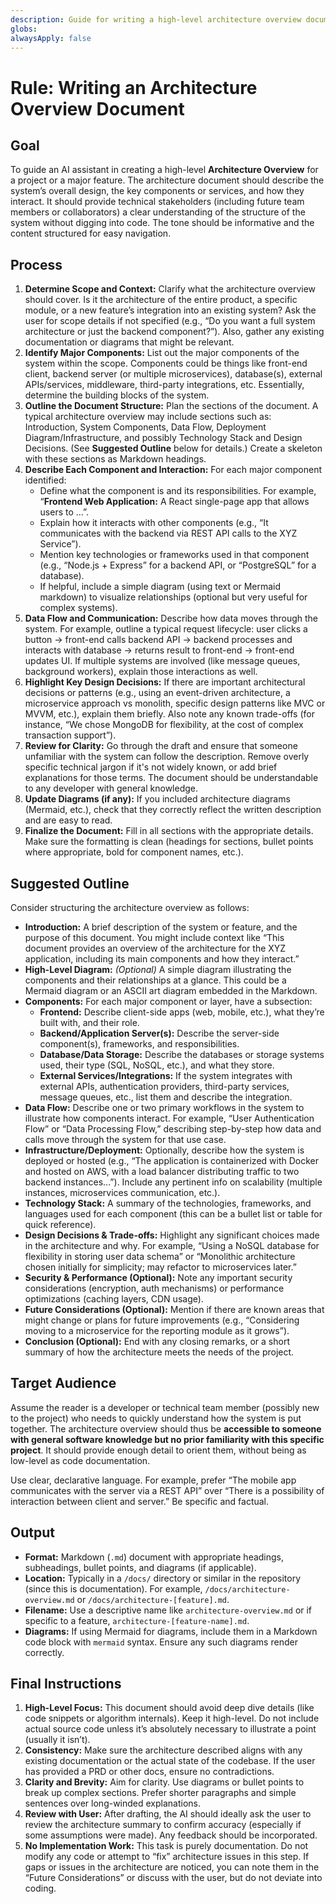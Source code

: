 ```yaml
---
description: Guide for writing a high-level architecture overview document
globs:
alwaysApply: false
---
```


# Rule: Writing an Architecture Overview Document

## Goal

To guide an AI assistant in creating a high-level **Architecture Overview** for a project or a major feature. The architecture document should describe the system’s overall design, the key components or services, and how they interact. It should provide technical stakeholders (including future team members or collaborators) a clear understanding of the structure of the system without digging into code. The tone should be informative and the content structured for easy navigation.

## Process

1. **Determine Scope and Context:** Clarify what the architecture overview should cover. Is it the architecture of the entire product, a specific module, or a new feature’s integration into an existing system? Ask the user for scope details if not specified (e.g., “Do you want a full system architecture or just the backend component?”). Also, gather any existing documentation or diagrams that might be relevant.
2. **Identify Major Components:** List out the major components of the system within the scope. Components could be things like front-end client, backend server (or multiple microservices), database(s), external APIs/services, middleware, third-party integrations, etc. Essentially, determine the building blocks of the system.
3. **Outline the Document Structure:** Plan the sections of the document. A typical architecture overview may include sections such as: Introduction, System Components, Data Flow, Deployment Diagram/Infrastructure, and possibly Technology Stack and Design Decisions. (See **Suggested Outline** below for details.) Create a skeleton with these sections as Markdown headings.
4. **Describe Each Component and Interaction:** For each major component identified:
   - Define what the component is and its responsibilities. For example, “**Frontend Web Application:** A React single-page app that allows users to ...”.
   - Explain how it interacts with other components (e.g., “It communicates with the backend via REST API calls to the XYZ Service”).
   - Mention key technologies or frameworks used in that component (e.g., “Node.js + Express” for a backend API, or “PostgreSQL” for a database).
   - If helpful, include a simple diagram (using text or Mermaid markdown) to visualize relationships (optional but very useful for complex systems).
5. **Data Flow and Communication:** Describe how data moves through the system. For example, outline a typical request lifecycle: user clicks a button -> front-end calls backend API -> backend processes and interacts with database -> returns result to front-end -> front-end updates UI. If multiple systems are involved (like message queues, background workers), explain those interactions as well.
6. **Highlight Key Design Decisions:** If there are important architectural decisions or patterns (e.g., using an event-driven architecture, a microservice approach vs monolith, specific design patterns like MVC or MVVM, etc.), explain them briefly. Also note any known trade-offs (for instance, “We chose MongoDB for flexibility, at the cost of complex transaction support”).
7. **Review for Clarity:** Go through the draft and ensure that someone unfamiliar with the system can follow the description. Remove overly specific technical jargon if it's not widely known, or add brief explanations for those terms. The document should be understandable to any developer with general knowledge.
8. **Update Diagrams (if any):** If you included architecture diagrams (Mermaid, etc.), check that they correctly reflect the written description and are easy to read.
9. **Finalize the Document:** Fill in all sections with the appropriate details. Make sure the formatting is clean (headings for sections, bullet points where appropriate, bold for component names, etc.).

## Suggested Outline

Consider structuring the architecture overview as follows:

- **Introduction:** A brief description of the system or feature, and the purpose of this document. You might include context like “This document provides an overview of the architecture for the XYZ application, including its main components and how they interact.”
- **High-Level Diagram:** *(Optional)* A simple diagram illustrating the components and their relationships at a glance. This could be a Mermaid diagram or an ASCII art diagram embedded in the Markdown.
- **Components:** For each major component or layer, have a subsection:
  - **Frontend:** Describe client-side apps (web, mobile, etc.), what they’re built with, and their role.
  - **Backend/Application Server(s):** Describe the server-side component(s), frameworks, and responsibilities.
  - **Database/Data Storage:** Describe the databases or storage systems used, their type (SQL, NoSQL, etc.), and what they store.
  - **External Services/Integrations:** If the system integrates with external APIs, authentication providers, third-party services, message queues, etc., list them and describe the integration.
- **Data Flow:** Describe one or two primary workflows in the system to illustrate how components interact. For example, “User Authentication Flow” or “Data Processing Flow,” describing step-by-step how data and calls move through the system for that use case.
- **Infrastructure/Deployment:** Optionally, describe how the system is deployed or hosted (e.g., “The application is containerized with Docker and hosted on AWS, with a load balancer distributing traffic to two backend instances...”). Include any pertinent info on scalability (multiple instances, microservices communication, etc.).
- **Technology Stack:** A summary of the technologies, frameworks, and languages used for each component (this can be a bullet list or table for quick reference).
- **Design Decisions & Trade-offs:** Highlight any significant choices made in the architecture and why. For example, “Using a NoSQL database for flexibility in storing user data schema” or “Monolithic architecture chosen initially for simplicity; may refactor to microservices later.”
- **Security & Performance (Optional):** Note any important security considerations (encryption, auth mechanisms) or performance optimizations (caching layers, CDN usage).
- **Future Considerations (Optional):** Mention if there are known areas that might change or plans for future improvements (e.g., “Considering moving to a microservice for the reporting module as it grows”).
- **Conclusion (Optional):** End with any closing remarks, or a short summary of how the architecture meets the needs of the project.

## Target Audience

Assume the reader is a developer or technical team member (possibly new to the project) who needs to quickly understand how the system is put together. The architecture overview should thus be **accessible to someone with general software knowledge but no prior familiarity with this specific project**. It should provide enough detail to orient them, without being as low-level as code documentation.

Use clear, declarative language. For example, prefer “The mobile app communicates with the server via a REST API” over “There is a possibility of interaction between client and server.” Be specific and factual.

## Output

- **Format:** Markdown (`.md`) document with appropriate headings, subheadings, bullet points, and diagrams (if applicable).
- **Location:** Typically in a `/docs/` directory or similar in the repository (since this is documentation). For example, `/docs/architecture-overview.md` or `/docs/architecture-[feature].md`.
- **Filename:** Use a descriptive name like `architecture-overview.md` or if specific to a feature, `architecture-[feature-name].md`.
- **Diagrams:** If using Mermaid for diagrams, include them in a Markdown code block with `mermaid` syntax. Ensure any such diagrams render correctly.

## Final Instructions

1. **High-Level Focus:** This document should avoid deep dive details (like code snippets or algorithm internals). Keep it high-level. Do not include actual source code unless it’s absolutely necessary to illustrate a point (usually it isn’t).
2. **Consistency:** Make sure the architecture described aligns with any existing documentation or the actual state of the codebase. If the user has provided a PRD or other docs, ensure no contradictions.
3. **Clarity and Brevity:** Aim for clarity. Use diagrams or bullet points to break up complex sections. Prefer shorter paragraphs and simple sentences over long-winded explanations.
4. **Review with User:** After drafting, the AI should ideally ask the user to review the architecture summary to confirm accuracy (especially if some assumptions were made). Any feedback should be incorporated.
5. **No Implementation Work:** This task is purely documentation. Do not modify any code or attempt to “fix” architecture issues in this step. If gaps or issues in the architecture are noticed, you can note them in the “Future Considerations” or discuss with the user, but do not deviate into coding.
